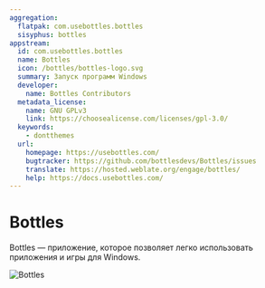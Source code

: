 ```yaml
---
aggregation:
  flatpak: com.usebottles.bottles
  sisyphus: bottles
appstream:
  id: com.usebottles.bottles
  name: Bottles
  icon: /bottles/bottles-logo.svg
  summary: Запуск программ Windows
  developer:
    name: Bottles Contributors
  metadata_license:
    name: GNU GPLv3
    link: https://choosealicense.com/licenses/gpl-3.0/
  keywords:
    - dontthemes
  url:
    homepage: https://usebottles.com/
    bugtracker: https://github.com/bottlesdevs/Bottles/issues
    translate: https://hosted.weblate.org/engage/bottles/
    help: https://docs.usebottles.com/
---
```


# Bottles

Bottles — приложение, которое позволяет легко использовать приложения и игры для Windows.

![Bottles](/bottles/bottles-1.png)

<!--@include: @apps/.parts/install/content-repo.md-->
<!--@include: @apps/.parts/install/content-flatpak.md-->
